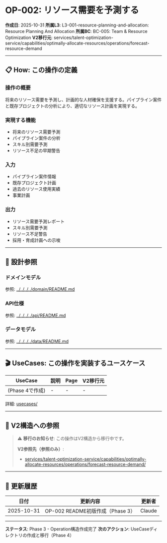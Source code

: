 # OP-002: リソース需要を予測する

**作成日**: 2025-10-31
**所属L3**: L3-001-resource-planning-and-allocation: Resource Planning And Allocation
**所属BC**: BC-005: Team & Resource Optimization
**V2移行元**: services/talent-optimization-service/capabilities/optimally-allocate-resources/operations/forecast-resource-demand

---

## 📋 How: この操作の定義

### 操作の概要
将来のリソース需要を予測し、計画的な人材確保を支援する。パイプライン案件と既存プロジェクトの分析により、適切なリソース計画を実現する。

### 実現する機能
- 将来のリソース需要予測
- パイプライン案件の分析
- スキル別需要予測
- リソース不足の早期警告

### 入力
- パイプライン案件情報
- 既存プロジェクト計画
- 過去のリソース使用実績
- 事業計画

### 出力
- リソース需要予測レポート
- スキル別需要予測
- リソース不足警告
- 採用・育成計画への示唆

---

## 🔗 設計参照

### ドメインモデル
参照: [../../../../domain/README.md](../../../../domain/README.md)

### API仕様
参照: [../../../../api/README.md](../../../../api/README.md)

### データモデル
参照: [../../../../data/README.md](../../../../data/README.md)

---

## 🎬 UseCases: この操作を実装するユースケース

| UseCase | 説明 | Page | V2移行元 |
|---------|------|------|---------|
| (Phase 4で作成) | - | - | - |

詳細: [usecases/](usecases/)

---

## 🔗 V2構造への参照

> ⚠️ **移行のお知らせ**: この操作はV2構造から移行中です。
>
> **V2参照先（参照のみ）**:
> - [services/talent-optimization-service/capabilities/optimally-allocate-resources/operations/forecast-resource-demand/](../../../../../../../services/talent-optimization-service/capabilities/optimally-allocate-resources/operations/forecast-resource-demand/)

---

## 📝 更新履歴

| 日付 | 更新内容 | 更新者 |
|------|---------|--------|
| 2025-10-31 | OP-002 README初版作成（Phase 3） | Claude |

---

**ステータス**: Phase 3 - Operation構造作成完了
**次のアクション**: UseCaseディレクトリの作成と移行（Phase 4）
